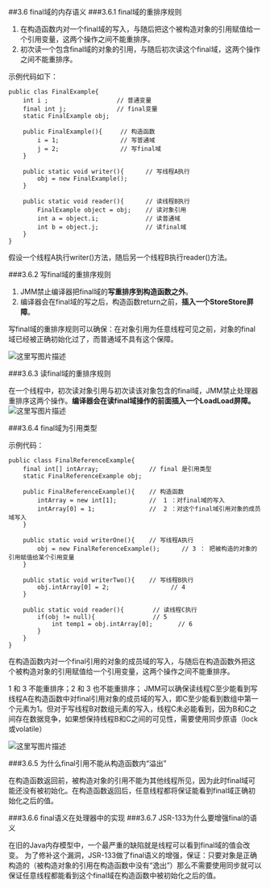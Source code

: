 ##3.6 final域的内存语义
###3.6.1 final域的重排序规则

 1. 在构造函数内对一个final域的写入，与随后把这个被构造对象的引用赋值给一个引用变量，这两个操作之间不能重排序。
 2. 初次读一个包含final域的对象的引用，与随后初次读这个final域，这两个操作之间不能重排序。

示例代码如下：

	public clas FinalExample{
		int i ;                   // 普通变量
		final int j;              // final变量
		static FinalExample obj;

		public FinalExample(){     // 构造函数
			i = 1;                 // 写普通域
			j = 2;                 // 写final域
		}

		public static void writer(){      // 写线程A执行
			obj = new FinalExample();
		}

		public static void reader(){      // 读线程B执行
			FinalExample object = obj;    // 读对象引用
			int a = object.i;             // 读普通域
			int b = object.j;             // 读final域
		}
	}

假设一个线程A执行writer()方法，随后另一个线程B执行reader()方法。

###3.6.2 写final域的重排序规则

 1. JMM禁止编译器把final域的**写重排序到构造函数之外**。
 2. 编译器会在final域的写之后，构造函数return之前，**插入一个StoreStore屏障**。

写final域的重排序规则可以确保：在对象引用为任意线程可见之前，对象的final域已经被正确初始化过了，而普通域不具有这个保障。

![这里写图片描述](https://img-blog.csdn.net/20180726102524564?watermark/2/text/aHR0cHM6Ly9ibG9nLmNzZG4ubmV0L21hb2hvbw==/font/5a6L5L2T/fontsize/400/fill/I0JBQkFCMA==/dissolve/70)

###3.6.3 读final域的重排序规则

在一个线程中，初次读对象引用与初次读该对象包含的final域，JMM禁止处理器重排序这两个操作。**编译器会在读final域操作的前面插入一个LoadLoad屏障。**
![这里写图片描述](https://img-blog.csdn.net/20180726103246831?watermark/2/text/aHR0cHM6Ly9ibG9nLmNzZG4ubmV0L21hb2hvbw==/font/5a6L5L2T/fontsize/400/fill/I0JBQkFCMA==/dissolve/70)

###3.6.4 final域为引用类型

示例代码：

	public class FinalReferenceExample{
		final int[] intArray;              // final 是引用类型
		static FinalReferenceExample obj;

		public FinalReferenceExample(){    // 构造函数
			intArray = new int[1];         //  1 ：对final域的写入
			intArray[0] = 1;               //  2 ：对这个final域引用对象的成员域写入
		}

		public static void writerOne(){    // 写线程A执行
			obj = new FinalReferenceExample();      // 3 ： 把被构造的对象的引用赋值给某个引用变量
		}

		public static void writerTwo(){    // 写线程B执行
			obj.intArray[0] = 2;                 // 4
		}

		public static void reader(){        // 读线程C执行
			if(obj != null){                // 5
				int temp1 = obj.intArray[0];       // 6
			}
		}
	}

在构造函数内对一个final引用的对象的成员域的写入，与随后在构造函数外把这个被构造对象的引用赋值给一个引用变量，这两个操作之间不能重排序。

1 和 3 不能重排序；2 和 3 也不能重排序；
JMM可以确保读线程C至少能看到写线程A在构造函数中对final引用对象的成员域的写入，即C至少能看到数组中第一个元素为1。但对于写线程B对数组元素的写入，线程C未必能看到，因为B和C之间存在数据竞争，如果想保持线程B和C之间的可见性，需要使用同步原语（lock或volatile）

![这里写图片描述](https://img-blog.csdn.net/20180726110501595?watermark/2/text/aHR0cHM6Ly9ibG9nLmNzZG4ubmV0L21hb2hvbw==/font/5a6L5L2T/fontsize/400/fill/I0JBQkFCMA==/dissolve/70)

###3.6.5 为什么final引用不能从构造函数内“溢出”

在构造函数返回前，被构造对象的引用不能为其他线程所见，因为此时final域可能还没有被初始化。在构造函数返回后，任意线程都将保证能看到final域正确初始化之后的值。

###3.6.6 final语义在处理器中的实现
###3.6.7 JSR-133为什么要增强final的语义

在旧的Java内存模型中，一个最严重的缺陷就是线程可以看到final域的值会改变。
为了修补这个漏洞，JSR-133做了final语义的增强，保证：只要对象是正确构造的（被构造对象的引用在构造函数中没有“逸出”）那么不需要使用同步就可以保证任意线程都能看到这个final域在构造函数中被初始化之后的值。
